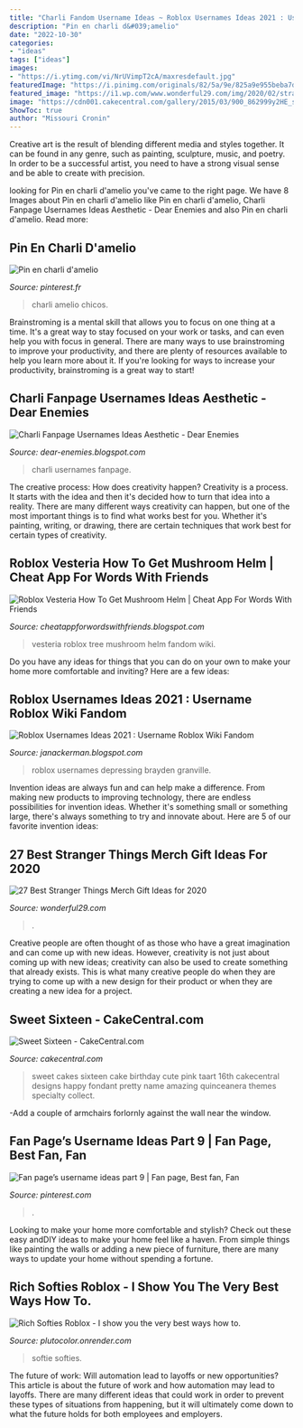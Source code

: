 ```yaml
---
title: "Charli Fandom Username Ideas ~ Roblox Usernames Ideas 2021 : Username Roblox Wiki Fandom"
description: "Pin en charli d&#039;amelio"
date: "2022-10-30"
categories:
- "ideas"
tags: ["ideas"]
images:
- "https://i.ytimg.com/vi/NrUVimpT2cA/maxresdefault.jpg"
featuredImage: "https://i.pinimg.com/originals/82/5a/9e/825a9e955beba7dcf962aa4d5fed285f.jpg"
featured_image: "https://i1.wp.com/www.wonderful29.com/img/2020/02/stranger-things-gift-ideas-w29-facebook-share.jpg?fit=1200%2C628&amp;ssl=1"
image: "https://cdn001.cakecentral.com/gallery/2015/03/900_862999y2HE_sweet-sixteen.jpg"
ShowToc: true
author: "Missouri Cronin"
---
```



Creative art is the result of blending different media and styles together. It can be found in any genre, such as painting, sculpture, music, and poetry. In order to be a successful artist, you need to have a strong visual sense and be able to create with precision.

	

		
looking for Pin en charli d&#039;amelio you've came to the right page. We have 8 Images about Pin en charli d&#039;amelio like Pin en charli d&#039;amelio, Charli Fanpage Usernames Ideas Aesthetic - Dear Enemies and also Pin en charli d&#039;amelio. Read more:
		
    
## Pin En Charli D&#039;amelio

<img loading=lazy src="https://i.pinimg.com/originals/82/5a/9e/825a9e955beba7dcf962aa4d5fed285f.jpg" onerror="this.onerror=null;this.src='https://tse1.mm.bing.net/th?id=OIP.IWikV9OtHJD30gulhaJ7bAHaMp&amp;pid=15.1';" alt="Pin en charli d&#039;amelio">

_Source: pinterest.fr_

>charli amelio chicos. 

	

Brainstroming is a mental skill that allows you to focus on one thing at a time. It's a great way to stay focused on your work or tasks, and can even help you with focus in general. There are many ways to use brainstroming to improve your productivity, and there are plenty of resources available to help you learn more about it. If you're looking for ways to increase your productivity, brainstroming is a great way to start!

    
## Charli Fanpage Usernames Ideas Aesthetic - Dear Enemies

<img loading=lazy src="https://i.pinimg.com/originals/e5/95/7f/e5957f70c40762eddecbd27a356cb8c6.jpg" onerror="this.onerror=null;this.src='https://tse4.mm.bing.net/th?id=OIP.j2Hrjw0Ks_2hK_z-z2y1ewHaD1&amp;pid=15.1';" alt="Charli Fanpage Usernames Ideas Aesthetic - Dear Enemies">

_Source: dear-enemies.blogspot.com_

>charli usernames fanpage. 

	

The creative process: How does creativity happen?
Creativity is a process. It starts with the idea and then it's decided how to turn that idea into a reality. There are many different ways creativity can happen, but one of the most important things is to find what works best for you. Whether it's painting, writing, or drawing, there are certain techniques that work best for certain types of creativity.

    
## Roblox Vesteria How To Get Mushroom Helm | Cheat App For Words With Friends

<img loading=lazy src="https://vignette.wikia.nocookie.net/vesteria/images/7/71/TreeOfLife.jpeg/revision/latest?cb=20190515023918" onerror="this.onerror=null;this.src='https://tse1.mm.bing.net/th?id=OIP.waUp_H5DKtO-OSy_I-cBKwHaEK&amp;pid=15.1';" alt="Roblox Vesteria How To Get Mushroom Helm | Cheat App For Words With Friends">

_Source: cheatappforwordswithfriends.blogspot.com_

>vesteria roblox tree mushroom helm fandom wiki. 

	

Do you have any ideas for things that you can do on your own to make your home more comfortable and inviting? Here are a few ideas: 

    
## Roblox Usernames Ideas 2021 : Username Roblox Wiki Fandom

<img loading=lazy src="https://lh6.googleusercontent.com/proxy/Ydswbylx7NZRSHxTQ5_o31wTCEH7ntSGX3GGhSvxmXvfltILgwkkkyflYLCY4slM91ZUUieKobNh_L3ocZJUyVfGa-InH6yN5bBKzmsw-O1Yc0R-oah1IHfYWZQustE2ShhAyb39pa077kJfnBjn1P-61Or4XXxihjRJdM5B9hrB1nnsJJe5FZUIhnbZKMqOHc7rGS3dbf0fXKI08S1yY5UHsmrFwXha79n0qqLrGOEKs7P1KEXN4JUbHDqen7x7C4u_6MjPocTuGhuckdFKJRH7iWQMUsL1u7F54_WTgWbc6SuYgZ251srakP8=w1200-h630-p-k-no-nu" onerror="this.onerror=null;this.src='https://tse1.mm.bing.net/th?id=OIP.7wCCRiviK6y3h4k5sntr-QHaEj&amp;pid=15.1';" alt="Roblox Usernames Ideas 2021 : Username Roblox Wiki Fandom">

_Source: janackerman.blogspot.com_

>roblox usernames depressing brayden granville. 

	

Invention ideas are always fun and can help make a difference. From making new products to improving technology, there are endless possibilities for invention ideas. Whether it's something small or something large, there's always something to try and innovate about. Here are 5 of our favorite invention ideas:

    
## 27 Best Stranger Things Merch Gift Ideas For 2020

<img loading=lazy src="https://i1.wp.com/www.wonderful29.com/img/2020/02/stranger-things-gift-ideas-w29-facebook-share.jpg?fit=1200%2C628&amp;ssl=1" onerror="this.onerror=null;this.src='https://tse4.mm.bing.net/th?id=OIP.YJNAksciaLvw7Y_u0wlk9AHaD4&amp;pid=15.1';" alt="27 Best Stranger Things Merch Gift Ideas for 2020">

_Source: wonderful29.com_

>. 

	

Creative people are often thought of as those who have a great imagination and can come up with new ideas. However, creativity is not just about coming up with new ideas; creativity can also be used to create something that already exists. This is what many creative people do when they are trying to come up with a new design for their product or when they are creating a new idea for a project.

    
## Sweet Sixteen - CakeCentral.com

<img loading=lazy src="https://cdn001.cakecentral.com/gallery/2015/03/900_862999y2HE_sweet-sixteen.jpg" onerror="this.onerror=null;this.src='https://tse2.mm.bing.net/th?id=OIP.84zV04a7u_6GgU_PuKfVMwHaLH&amp;pid=15.1';" alt="Sweet Sixteen - CakeCentral.com">

_Source: cakecentral.com_

>sweet cakes sixteen cake birthday cute pink taart 16th cakecentral designs happy fondant pretty name amazing quinceanera themes specialty collect. 

	

-Add a couple of armchairs forlornly against the wall near the window.

    
## Fan Page’s Username Ideas Part 9 | Fan Page, Best Fan, Fan

<img loading=lazy src="https://i.pinimg.com/originals/b4/6a/3d/b46a3de062390808c731912233270d84.jpg" onerror="this.onerror=null;this.src='https://tse2.mm.bing.net/th?id=OIP.pRLaJPbfGGOc6RZYA8R1IgHaDz&amp;pid=15.1';" alt="Fan page’s username ideas part 9 | Fan page, Best fan, Fan">

_Source: pinterest.com_

>. 

	

Looking to make your home more comfortable and stylish? Check out these easy andDIY ideas to make your home feel like a haven. From simple things like painting the walls or adding a new piece of furniture, there are many ways to update your home without spending a fortune.

    
## Rich Softies Roblox - I Show You The Very Best Ways How To.

<img loading=lazy src="https://i.ytimg.com/vi/NrUVimpT2cA/maxresdefault.jpg" onerror="this.onerror=null;this.src='https://tse4.mm.bing.net/th?id=OIP.NAizt0ScMLcF-EbPAl9LLgHaEK&amp;pid=15.1';" alt="Rich Softies Roblox - I show you the very best ways how to.">

_Source: plutocolor.onrender.com_

>softie softies. 

	

The future of work: Will automation lead to layoffs or new opportunities?
This article is about the future of work and how automation may lead to layoffs. There are many different ideas that could work in order to prevent these types of situations from happening, but it will ultimately come down to what the future holds for both employees and employers.

